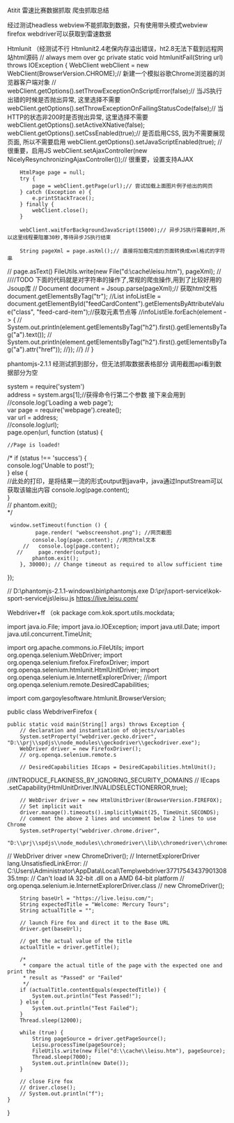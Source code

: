 Atitit 雷速比赛数据抓取 爬虫抓取总结

经过测试headless webview不能抓取到数据，只有使用带头模式webview firefox webdriver可以获取到雷速数据


Htmlunit （经测试不行
Htmlunit2.4老保内存溢出错误，ht2.8无法下载到远程网站html源码
	// always mem over gc
	private static void htmlunitFail(String url) throws IOException {
		WebClient webClient = new WebClient(BrowserVersion.CHROME);// 新建一个模拟谷歌Chrome浏览器的浏览器客户端对象
//
		webClient.getOptions().setThrowExceptionOnScriptError(false);// 当JS执行出错的时候是否抛出异常, 这里选择不需要
		webClient.getOptions().setThrowExceptionOnFailingStatusCode(false);// 当HTTP的状态非200时是否抛出异常, 这里选择不需要
		webClient.getOptions().setActiveXNative(false);
		webClient.getOptions().setCssEnabled(true);// 是否启用CSS, 因为不需要展现页面, 所以不需要启用
		webClient.getOptions().setJavaScriptEnabled(true); // 很重要，启用JS
		webClient.setAjaxController(new NicelyResynchronizingAjaxController());// 很重要，设置支持AJAX

		HtmlPage page = null;
		try {
			page = webClient.getPage(url);// 尝试加载上面图片例子给出的网页
		} catch (Exception e) {
			e.printStackTrace();
		} finally {
			webClient.close();
		}

		webClient.waitForBackgroundJavaScript(15000);// 异步JS执行需要耗时,所以这里线程要阻塞30秒,等待异步JS执行结束

		String pageXml = page.asXml();// 直接将加载完成的页面转换成xml格式的字符串
// page.asText()
		FileUtils.write(new File("d:\\cache\\leisu.htm"), pageXml);
//
////TODO 下面的代码就是对字符串的操作了,常规的爬虫操作,用到了比较好用的Jsoup库
//
		Document document = Jsoup.parse(pageXml);// 获取html文档
		document.getElementsByTag("tr");
//List<Element> infoListEle = document.getElementById("feedCardContent").getElementsByAttributeValue("class", "feed-card-item");//获取元素节点等
//infoListEle.forEach(element -> {
//    System.out.println(element.getElementsByTag("h2").first().getElementsByTag("a").text());
//    System.out.println(element.getElementsByTag("h2").first().getElementsByTag("a").attr("href"));
//});
//}
//
	}


phantomjs-2.1.1 经测试抓到部分，但无法抓取数据表格部分
调用截图api看到数据部分为空

system = require('system')   
address = system.args[1];//获得命令行第二个参数 接下来会用到   
//console.log('Loading a web page');   
var page = require('webpage').create();   
var url = address;   
//console.log(url);   
page.open(url, function (status) {   


    //Page is loaded!  
/*
    if (status !== 'success') {   
        console.log('Unable to post!');   
    } else {    
    //此处的打印，是将结果一流的形式output到java中，java通过InputStream可以获取该输出内容
        console.log(page.content);   
    }    
   // phantom.exit();  	
*/		
	
	 window.setTimeout(function () {
		     page.render( "webscreenshot.png"); //网页截图
            console.log(page.content); //网页html文本
		 //   console.log(page.content);   
       //     page.render(output);
            phantom.exit();
        }, 30000); // Change timeout as required to allow sufficient time 
 
});    

// D:\phantomjs-2.1.1-windows\bin\phantomjs.exe  D:\prj\sport-service\kok-sport-service\js\leisu.js https://live.leisu.com/

Webdriver+ff （ok
package com.kok.sport.utils.mockdata;

import java.io.File;
import java.io.IOException;
import java.util.Date;
import java.util.concurrent.TimeUnit;

import org.apache.commons.io.FileUtils;
import org.openqa.selenium.WebDriver;
import org.openqa.selenium.firefox.FirefoxDriver;
import org.openqa.selenium.htmlunit.HtmlUnitDriver;
import org.openqa.selenium.ie.InternetExplorerDriver;
//import org.openqa.selenium.remote.DesiredCapabilities;

import com.gargoylesoftware.htmlunit.BrowserVersion;

public class WebdriverFirefox {

	public static void main(String[] args) throws Exception {
		// declaration and instantiation of objects/variables
		System.setProperty("webdriver.gecko.driver", "D:\\prj\\spdjs\\node_modules\\geckodriver\\geckodriver.exe");
		WebDriver driver = new FirefoxDriver();
		// org.openqa.selenium.remote.s

		// DesiredCapabilities IEcaps = DesiredCapabilities.htmlUnit();
//INTRODUCE_FLAKINESS_BY_IGNORING_SECURITY_DOMAINS
		// IEcaps .setCapability(HtmlUnitDriver.INVALIDSELECTIONERROR,true);

		// WebDriver driver = new HtmlUnitDriver(BrowserVersion.FIREFOX);
		// Set implicit wait
		driver.manage().timeouts().implicitlyWait(25, TimeUnit.SECONDS);
		// comment the above 2 lines and uncomment below 2 lines to use Chrome
		System.setProperty("webdriver.chrome.driver",
				"D:\\prj\\spdjs\\node_modules\\chromedriver\\lib\\chromedriver\\chromedriver.exe");
//	 WebDriver driver =new ChromeDriver();
		// InternetExplorerDriver lang.UnsatisfiedLinkError:
		// C:\Users\Administrator\AppData\Local\Temp\webdriver3771754343790130835.tmp:
		// Can't load IA 32-bit .dll on a AMD 64-bit platform
		// org.openqa.selenium.ie.InternetExplorerDriver.class
		// new ChromeDriver();

		String baseUrl = "https://live.leisu.com/";
		String expectedTitle = "Welcome: Mercury Tours";
		String actualTitle = "";

		// launch Fire fox and direct it to the Base URL
		driver.get(baseUrl);

		// get the actual value of the title
		actualTitle = driver.getTitle();

		/*
		 * compare the actual title of the page with the expected one and print the
		 * result as "Passed" or "Failed"
		 */
		if (actualTitle.contentEquals(expectedTitle)) {
			System.out.println("Test Passed!");
		} else {
			System.out.println("Test Failed");
		}
		Thread.sleep(12000);

		while (true) {
			String pageSource = driver.getPageSource();
			Leisu.processTime(pageSource);
			FileUtils.write(new File("d:\\cache\\leisu.htm"), pageSource);
			Thread.sleep(7000);
			System.out.println(new Date());
		}

		// close Fire fox
		// driver.close();
		// System.out.println("f");
	}

}

